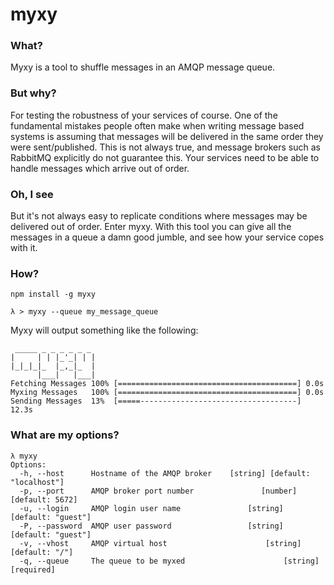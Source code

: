 # myxy

### What?

Myxy is a tool to shuffle messages in an AMQP message queue.

### But why?

For testing the robustness of your services of course. One of the fundamental mistakes people often make when writing message based systems is assuming that messages will be delivered in the same order they were sent/published. This is not always true, and message brokers such as RabbitMQ explicitly do not guarantee this. Your services need to be able to handle messages which arrive out of order.

### Oh, I see

But it's not always easy to replicate conditions where messages may be delivered out of order. Enter myxy. With this tool you can give all the messages in a queue a damn good jumble, and see how your service copes with it.

### How?

`npm install -g myxy`

`λ > myxy --queue my_message_queue`

Myxy will output something like the following:

```
 _____ _ _ _ _ _ _
|     | | |_'_| | |
|_|_|_|_  |_,_|_  |
      |___|   |___|
Fetching Messages 100% [========================================] 0.0s
Myxing Messages   100% [========================================] 0.0s
Sending Messages  13%  [=====-----------------------------------] 12.3s
```

### What are my options?

```
λ myxy
Options:
  -h, --host      Hostname of the AMQP broker    [string] [default: "localhost"]
  -p, --port      AMQP broker port number               [number] [default: 5672]
  -u, --login     AMQP login user name               [string] [default: "guest"]
  -P, --password  AMQP user password                 [string] [default: "guest"]
  -v, --vhost     AMQP virtual host                      [string] [default: "/"]
  -q, --queue     The queue to be myxed                      [string] [required]
```